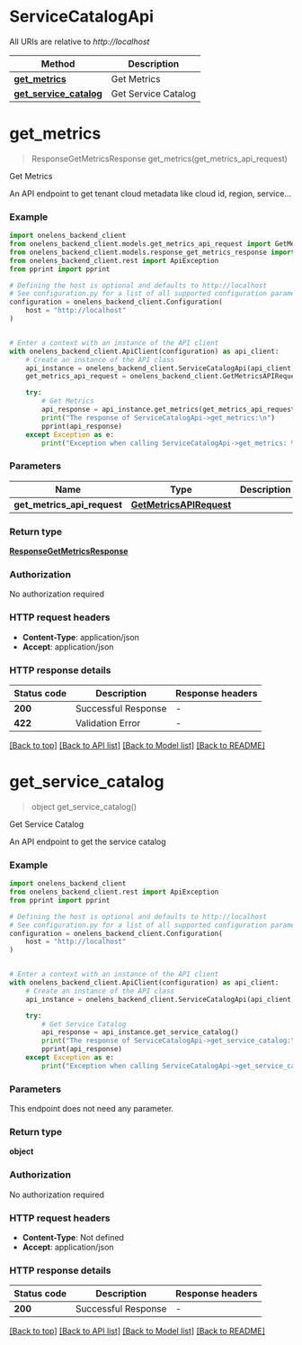 # ServiceCatalogApi

All URIs are relative to *http://localhost*

Method | Description
------------- | -------------
[**get_metrics**](ServiceCatalogApi.md#get_metrics) | Get Metrics
[**get_service_catalog**](ServiceCatalogApi.md#get_service_catalog) | Get Service Catalog


# **get_metrics**
> ResponseGetMetricsResponse get_metrics(get_metrics_api_request)

Get Metrics

An API endpoint to get tenant cloud metadata like cloud id, region, service...

### Example


```python
import onelens_backend_client
from onelens_backend_client.models.get_metrics_api_request import GetMetricsAPIRequest
from onelens_backend_client.models.response_get_metrics_response import ResponseGetMetricsResponse
from onelens_backend_client.rest import ApiException
from pprint import pprint

# Defining the host is optional and defaults to http://localhost
# See configuration.py for a list of all supported configuration parameters.
configuration = onelens_backend_client.Configuration(
    host = "http://localhost"
)


# Enter a context with an instance of the API client
with onelens_backend_client.ApiClient(configuration) as api_client:
    # Create an instance of the API class
    api_instance = onelens_backend_client.ServiceCatalogApi(api_client)
    get_metrics_api_request = onelens_backend_client.GetMetricsAPIRequest() # GetMetricsAPIRequest | 

    try:
        # Get Metrics
        api_response = api_instance.get_metrics(get_metrics_api_request)
        print("The response of ServiceCatalogApi->get_metrics:\n")
        pprint(api_response)
    except Exception as e:
        print("Exception when calling ServiceCatalogApi->get_metrics: %s\n" % e)
```



### Parameters


Name | Type | Description  | Notes
------------- | ------------- | ------------- | -------------
 **get_metrics_api_request** | [**GetMetricsAPIRequest**](GetMetricsAPIRequest.md)|  | 

### Return type

[**ResponseGetMetricsResponse**](ResponseGetMetricsResponse.md)

### Authorization

No authorization required

### HTTP request headers

 - **Content-Type**: application/json
 - **Accept**: application/json

### HTTP response details

| Status code | Description | Response headers |
|-------------|-------------|------------------|
**200** | Successful Response |  -  |
**422** | Validation Error |  -  |

[[Back to top]](#) [[Back to API list]](../README.md#documentation-for-api-endpoints) [[Back to Model list]](../README.md#documentation-for-models) [[Back to README]](../README.md)

# **get_service_catalog**
> object get_service_catalog()

Get Service Catalog

An API endpoint to get the service catalog

### Example


```python
import onelens_backend_client
from onelens_backend_client.rest import ApiException
from pprint import pprint

# Defining the host is optional and defaults to http://localhost
# See configuration.py for a list of all supported configuration parameters.
configuration = onelens_backend_client.Configuration(
    host = "http://localhost"
)


# Enter a context with an instance of the API client
with onelens_backend_client.ApiClient(configuration) as api_client:
    # Create an instance of the API class
    api_instance = onelens_backend_client.ServiceCatalogApi(api_client)

    try:
        # Get Service Catalog
        api_response = api_instance.get_service_catalog()
        print("The response of ServiceCatalogApi->get_service_catalog:\n")
        pprint(api_response)
    except Exception as e:
        print("Exception when calling ServiceCatalogApi->get_service_catalog: %s\n" % e)
```



### Parameters

This endpoint does not need any parameter.

### Return type

**object**

### Authorization

No authorization required

### HTTP request headers

 - **Content-Type**: Not defined
 - **Accept**: application/json

### HTTP response details

| Status code | Description | Response headers |
|-------------|-------------|------------------|
**200** | Successful Response |  -  |

[[Back to top]](#) [[Back to API list]](../README.md#documentation-for-api-endpoints) [[Back to Model list]](../README.md#documentation-for-models) [[Back to README]](../README.md)

